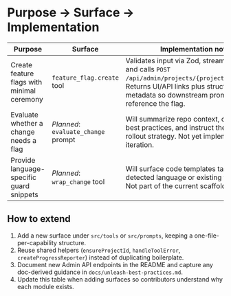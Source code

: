 # Purpose → Surface → Implementation

| Purpose | Surface | Implementation notes |
| --- | --- | --- |
| Create feature flags with minimal ceremony | `feature_flag.create` tool | Validates input via Zod, streams progress, and calls `POST /api/admin/projects/{projectId}/features`. Returns UI/API links plus structured metadata so downstream prompts can reference the flag. |
| Evaluate whether a change needs a flag | _Planned_: `evaluate_change` prompt | Will summarize repo context, cite Unleash best practices, and instruct the agent on rollout strategy. Not yet implemented in this iteration. |
| Provide language-specific guard snippets | _Planned_: `wrap_change` tool | Will surface code templates tailored to the detected language or existing flag usage. Not part of the current scaffold. |

## How to extend

1. Add a new surface under `src/tools` or `src/prompts`, keeping a one-file-per-capability structure.
2. Reuse shared helpers (`ensureProjectId`, `handleToolError`, `createProgressReporter`) instead of duplicating boilerplate.
3. Document new Admin API endpoints in the README and capture any doc-derived guidance in `docs/unleash-best-practices.md`.
4. Update this table when adding surfaces so contributors understand why each module exists.
